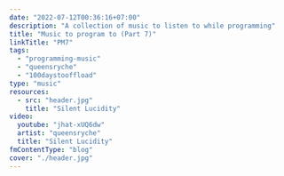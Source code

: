 ```yaml
---
date: "2022-07-12T00:36:16+07:00"
description: "A collection of music to listen to while programming"
title: "Music to program to (Part 7)"
linkTitle: "PM7"
tags:
  - "programming-music"
  - "queensryche"
  - "100daystooffload"
type: "music"
resources:
  - src: "header.jpg"
    title: "Silent Lucidity"
video:
  youtube: "jhat-xUQ6dw"
  artist: "queensryche"
  title: "Silent Lucidity"
fmContentType: "blog"
cover: "./header.jpg"
---
```

